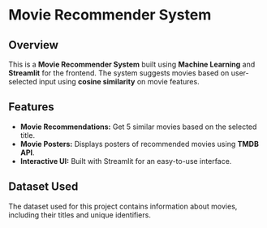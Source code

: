 # Movie Recommender System

## Overview
This is a **Movie Recommender System** built using **Machine Learning** and **Streamlit** for the frontend. The system suggests movies based on user-selected input using **cosine similarity** on movie features.

## Features
- **Movie Recommendations:** Get 5 similar movies based on the selected title.
- **Movie Posters:** Displays posters of recommended movies using **TMDB API**.
- **Interactive UI:** Built with Streamlit for an easy-to-use interface.

## Dataset Used
The dataset used for this project contains information about movies, including their titles and unique identifiers.

